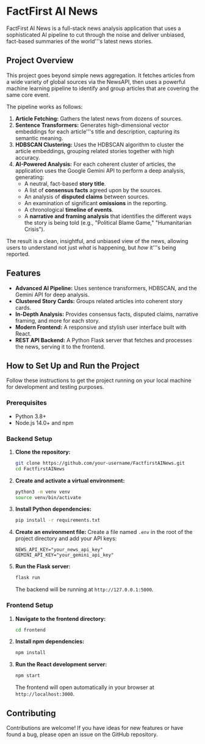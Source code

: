 # FactFirst AI News

FactFirst AI News is a full-stack news analysis application that uses a sophisticated AI pipeline to cut through the noise and deliver unbiased, fact-based summaries of the world'''s latest news stories.

## Project Overview

This project goes beyond simple news aggregation. It fetches articles from a wide variety of global sources via the NewsAPI, then uses a powerful machine learning pipeline to identify and group articles that are covering the same core event.

The pipeline works as follows:
1.  **Article Fetching:** Gathers the latest news from dozens of sources.
2.  **Sentence Transformers:** Generates high-dimensional vector embeddings for each article'''s title and description, capturing its semantic meaning.
3.  **HDBSCAN Clustering:** Uses the HDBSCAN algorithm to cluster the article embeddings, grouping related stories together with high accuracy.
4.  **AI-Powered Analysis:** For each coherent cluster of articles, the application uses the Google Gemini API to perform a deep analysis, generating:
    *   A neutral, fact-based **story title**.
    *   A list of **consensus facts** agreed upon by the sources.
    *   An analysis of **disputed claims** between sources.
    *   An examination of significant **omissions** in the reporting.
    *   A chronological **timeline of events**.
    *   A **narrative and framing analysis** that identifies the different ways the story is being told (e.g., "Political Blame Game," "Humanitarian Crisis").

The result is a clean, insightful, and unbiased view of the news, allowing users to understand not just *what* is happening, but *how* it'''s being reported.

## Features

*   **Advanced AI Pipeline:** Uses sentence transformers, HDBSCAN, and the Gemini API for deep analysis.
*   **Clustered Story Cards:** Groups related articles into coherent story cards.
*   **In-Depth Analysis:** Provides consensus facts, disputed claims, narrative framing, and more for each story.
*   **Modern Frontend:** A responsive and stylish user interface built with React.
*   **REST API Backend:** A Python Flask server that fetches and processes the news, serving it to the frontend.

## How to Set Up and Run the Project

Follow these instructions to get the project running on your local machine for development and testing purposes.

### Prerequisites

*   Python 3.8+
*   Node.js 14.0+ and npm

### Backend Setup

1.  **Clone the repository:**
    ```sh
    git clone https://github.com/your-username/FactfirstAINews.git
    cd FactfirstAINews
    ```

2.  **Create and activate a virtual environment:**
    ```sh
    python3 -m venv venv
    source venv/bin/activate
    ```

3.  **Install Python dependencies:**
    ```sh
    pip install -r requirements.txt
    ```

4.  **Create an environment file:**
    Create a file named `.env` in the root of the project directory and add your API keys:
    ```
    NEWS_API_KEY="your_news_api_key"
    GEMINI_API_KEY="your_gemini_api_key"
    ```

5.  **Run the Flask server:**
    ```sh
    flask run
    ```
    The backend will be running at `http://127.0.0.1:5000`.

### Frontend Setup

1.  **Navigate to the frontend directory:**
    ```sh
    cd frontend
    ```

2.  **Install npm dependencies:**
    ```sh
    npm install
    ```

3.  **Run the React development server:**
    ```sh
    npm start
    ```
    The frontend will open automatically in your browser at `http://localhost:3000`.

## Contributing

Contributions are welcome! If you have ideas for new features or have found a bug, please open an issue on the GitHub repository.
